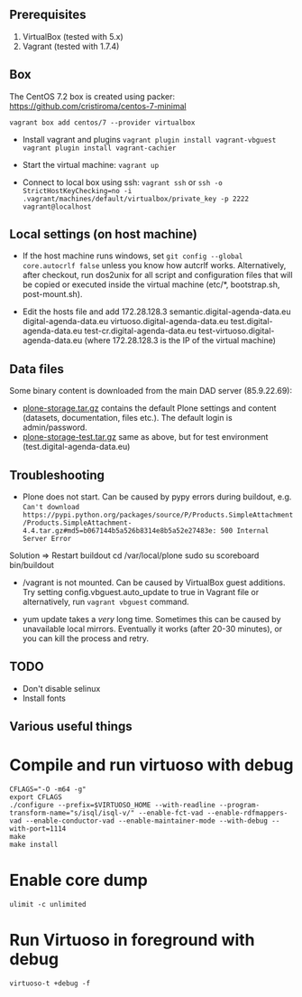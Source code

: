 ## Prerequisites

1. VirtualBox (tested with 5.x)
2. Vagrant (tested with 1.7.4)

## Box
The CentOS 7.2 box is created using packer: https://github.com/cristiroma/centos-7-minimal

``vagrant box add centos/7 --provider virtualbox``

* Install vagrant and plugins
``vagrant plugin install vagrant-vbguest``
``vagrant plugin install vagrant-cachier``

* Start the virtual machine: ``vagrant up``

* Connect to local box using ssh:
``vagrant ssh`` or ``ssh -o StrictHostKeyChecking=no -i .vagrant/machines/default/virtualbox/private_key -p 2222 vagrant@localhost``


## Local settings (on host machine)

* If the host machine runs windows, set `git config --global core.autocrlf false` unless you know how autcrlf works.
  Alternatively, after checkout, run dos2unix for all script and configuration files that will be copied or executed
  inside the virtual machine (etc/*, bootstrap.sh, post-mount.sh).

* Edit the hosts file and add
    172.28.128.3 semantic.digital-agenda-data.eu digital-agenda-data.eu virtuoso.digital-agenda-data.eu test.digital-agenda-data.eu test-cr.digital-agenda-data.eu test-virtuoso.digital-agenda-data.eu
(where 172.28.128.3 is the IP of the virtual machine)


## Data files

Some binary content is downloaded from the main DAD server (85.9.22.69):
* [plone-storage.tar.gz](http://85.9.22.69/download/vagrant/plone-storage.tar.gz) contains the default Plone settings and content (datasets, documentation, files etc.). The default login is admin/password.
* [plone-storage-test.tar.gz](http://85.9.22.69/download/vagrant/plone-storage-test.tar.gz) same as above, but for test environment (test.digital-agenda-data.eu)

## Troubleshooting
* Plone does not start. Can be caused by pypy errors during buildout, e.g.
```Can't download https://pypi.python.org/packages/source/P/Products.SimpleAttachment/Products.SimpleAttachment-4.4.tar.gz#md5=b067144b5a526b8314e8b5a52e27483e: 500 Internal Server Error```

Solution => Restart buildout
    cd /var/local/plone
    sudo su scoreboard
    bin/buildout

* /vagrant is not mounted. Can be caused by VirtualBox guest additions. Try setting config.vbguest.auto_update to true in Vagrant file or alternatively, run `vagrant vbguest` command.

* yum update takes a _very_ long time. Sometimes this can be caused by unavailable local mirrors. Eventually it works (after 20-30 minutes), or you can kill the process and retry.

## TODO
* Don't disable selinux
* Install fonts

## Various useful things

# Compile and run virtuoso with debug
    CFLAGS="-O -m64 -g"
    export CFLAGS
    ./configure --prefix=$VIRTUOSO_HOME --with-readline --program-transform-name="s/isql/isql-v/" --enable-fct-vad --enable-rdfmappers-vad --enable-conductor-vad --enable-maintainer-mode --with-debug --with-port=1114
    make
    make install

# Enable core dump
    ulimit -c unlimited

# Run Virtuoso in foreground with debug
    virtuoso-t +debug -f
